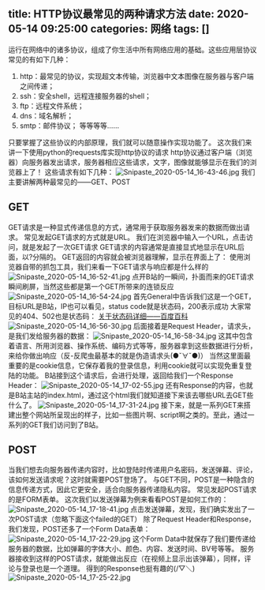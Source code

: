 title: HTTP协议最常见的两种请求方法
date: 2020-05-14 09:25:00
categories: 网络
tags: []
---
运行在网络中的诸多协议，组成了你生活中所有网络应用的基础。这些应用层协议常见的有如下几种：
 1. http：最常见的协议，实现超文本传输，浏览器中文本图像在服务器与客户端之间传递；
 2. ssh：安全shell，远程连接服务器的shell；
 3. ftp：远程文件系统；
 4. dns：域名解析；
 5. smtp：邮件协议；
等等等等……

只要掌握了这些协议的内部原理，我们就可以随意操作实现功能了。
这次我们来讲一下使用python的requests库实现http协议的请求
http协议通过客户端（浏览器）向服务器发出请求，服务器相应这些请求，文字，图像就能够显示在我们的浏览器上了！
这些请求有如下几种：
![Snipaste_2020-05-14_16-43-46.jpg][1]
我们主要讲解两种最常见的——GET、POST

## GET ##

GET请求是一种显式传递信息的方式，通常用于获取服务器发来的数据而做出请求。
常见发起GET请求的方式就是URL。
我们在浏览器中输入一个URL，点击访问，就是发起了一次GET请求
GET请求的内容通常是直接显式地显示在URL后面，以?分隔的。
GET返回的内容就会被浏览器理解，显示在界面上了：
使用浏览器自带的抓包工具，我们来看一下GET请求与响应都是什么样的
![Snipaste_2020-05-14_16-52-41.jpg][2]
点开B站的一瞬间，扑面而来的GET请求瞬间刷屏，当然这些都是第一个GET所带来的连锁反应
![Snipaste_2020-05-14_16-54-24.jpg][3]
首先General中告诉我们这是一个GET，目标URL是B站，IP也可以看见，status code就是状态码，200表示成功
大家常见的404、502也是状态码：        [关于状态码详细——百度百科][4]
![Snipaste_2020-05-14_16-56-30.jpg][5]
后面接着是Request Header，请求头，是我们发给服务器的数据：
![Snipaste_2020-05-14_16-58-34.jpg][6]
这其中包含着语言、所用浏览器、操作系统、编码方式等等，服务器拿到这些数据进行分析，来给你做出响应（反-反爬虫最基本的就是伪造请求头(●ˇ∀ˇ●)）
当然这里面最重要的是cookie信息，它保存着我的登录信息，利用cookie就可以实现免重复登陆的功能。
B站接到这个请求后，会进行处理，返回给我们一个Response Header：
![Snipaste_2020-05-14_17-02-55.jpg][7]
还有Response的内容，也就是B站主站的index.html，通过这个html我们就知道接下来该去哪些URL去GET些什么了。
![Snipaste_2020-05-14_17-31-24.jpg][8]
接下来，就是一系列GET来搭建出整个网站所呈现出的样子，比如一些图片啊、script啊之类的。至此，通过一系列的GET我们访问到了B站。

## POST ##

当我们想去向服务器传递内容时，比如登陆时传递用户名密码，发送弹幕、评论，该如何发送请求呢？这时就需要POST登场了。
与GET不同，POST是一种隐含的信息传递方式，因此它更安全，适合向服务器传递隐私内容。
常见发起POST请求的是FORM表单。
这次我们以发送弹幕为例来看看POST是如何工作的：
![Snipaste_2020-05-14_17-18-41.jpg][9]
点击发送弹幕，发现，我们确实发出了一次POST请求（忽略下面这个failed的GET）
除了Request Header和Response，我们发现，POST还多了一个Form Data表单：
![Snipaste_2020-05-14_17-22-29.jpg][10]
这个Form Data中就保存了我们要传递给服务器的数据，比如弹幕的字体大小、颜色、内容、发送时间、BV号等等。
服务器接收到这样的POST请求，就能做出反应（在视频上显示出该弹幕），同样，评论与登录也是一个道理。
得到的Response也挺有趣的(/▽＼)
![Snipaste_2020-05-14_17-25-22.jpg][11]


  [1]: /old_images/2020/05/1596536276.jpg
  [2]: /old_images/2020/05/1113348697.jpg
  [3]: /old_images/2020/05/330527918.jpg
  [4]: https://baike.baidu.com/item/HTTP%E7%8A%B6%E6%80%81%E7%A0%81/5053660?fr=aladdin
  [5]: /old_images/2020/05/1088359098.jpg
  [6]: /old_images/2020/05/3068723404.jpg
  [7]: /old_images/2020/05/2576890486.jpg
  [8]: /old_images/2020/05/2978689860.jpg
  [9]: /old_images/2020/05/1187310326.jpg
  [10]: /old_images/2020/05/910319602.jpg
  [11]: /old_images/2020/05/963849757.jpg
